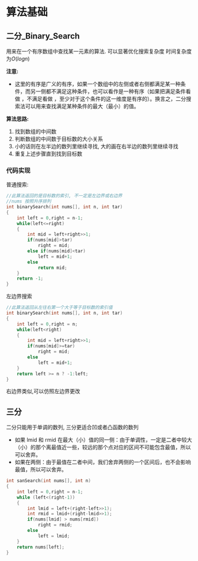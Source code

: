 # 算法基础

## 二分_Binary_Search
用来在一个有序数组中查找某一元素的算法. 可以显著优化搜索复杂度
时间复杂度为$O(logn)$

**注意:**
- 这里的有序是广义的有序，如果一个数组中的左侧或者右侧都满足某一种条件，而另一侧都不满足这种条件，也可以看作是一种有序（如果把满足条件看做 ，不满足看做 ，至少对于这个条件的这一维度是有序的）。换言之，二分搜索法可以用来查找满足某种条件的最大（最小）的值。

**算法思路:**
1. 找到数组的中间数
2. 判断数组的中间数于目标数的大小关系
3. 小的话则在左半边的数列里继续寻找, 大的画在右半边的数列里继续寻找
4. 重复上述步骤直到找到目标数

### 代码实现
普通搜索:
```c++
//此算法返回的是目标数的索引, 不一定是左边界或右边界
//nums 按照升序排列
int binarySearch(int nums[], int n, int tar)
{
    int left = 0,right = n-1;
    while(left<=right)
    {
        int mid = left+right>>1;
        if(nums[mid]>tar)
            right = mid;
        else if(nums[mid]<tar)
            left = mid+1;
        else
            return mid;
    }
    return -1;
}
```
左边界搜索
```c++
//此算法返回从左往右第一个大于等于目标数的索引值
int binarySearch(int nums[], int n, int tar)
{
    int left = 0,right = n;
    while(left<right)
    {
        int mid = left+right>>1;
        if(nums[mid]>=tar)
            right = mid;
        else
            left = mid+1;
    }
    return left >= n ? -1:left;
}
```
右边界类似,可以仿照左边界更改

## 三分
二分只能用于单调的数列, 三分更适合凹或者凸函数的数列

- 如果 lmid 和 rmid 在最大（小）值的同一侧：由于单调性，一定是二者中较大（小）的那个离最值近一些，较远的那个点对应的区间不可能包含最值，所以可以舍弃。
- 如果在两侧：由于最值在二者中间，我们舍弃两侧的一个区间后，也不会影响最值，所以可以舍弃。

```c++
int sanSearch(int nums[], int n)
{
    int left = 0,right = n-1;
    while (left<(right-1))
    {
        int lmid = left+(right-left>>1);
        int rmid = lmid+(right-lmid>>1);
        if(nums[lmid] > nums[rmid])
            right = rmid;
        else
            left = lmid;
    }
    return nums[left];
}
```